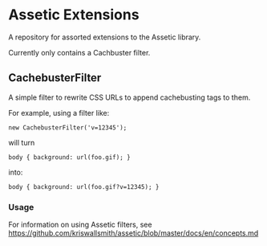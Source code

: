 # Assetic Extensions

A repository for assorted extensions to the Assetic library.

Currently only contains a Cachbuster filter.

## CachebusterFilter

A simple filter to rewrite CSS URLs to append cachebusting tags to them.

For example, using a filter like:

    new CachebusterFilter('v=12345');
    
will turn

    body { background: url(foo.gif); }

into:

    body { background: url(foo.gif?v=12345); }

### Usage

For information on using Assetic filters, see
<https://github.com/kriswallsmith/assetic/blob/master/docs/en/concepts.md>
